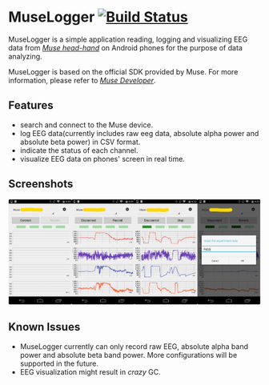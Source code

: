 # MuseLogger [![Build Status](https://travis-ci.org/Chrisplus/RootManager.svg?branch=master)](https://travis-ci.org/Chrisplus/RootManager)

MuseLogger is a simple application reading, logging and visualizing EEG data from [*Muse head-hand*](http://www.choosemuse.com/) on Android phones for the purpose of data analyzing.

MuseLogger is based on the official SDK provided by Muse. For more information, please refer to [*Muse Developer*](http://developer.choosemuse.com/).

## Features
* search and connect to the Muse device.
* log EEG data(currently includes raw eeg data, absolute alpha power and absolute beta power) in CSV format.
* indicate the status of each channel.
* visualize EEG data on phones' screen in real time.

## Screenshots
<p align="center">
  <img src="./screenshot/combine_1.png"/>
</p>

## Known Issues
* MuseLogger currently can only record raw EEG, absolute alpha band power and absolute beta band power. More configurations will be supported in the future.
* EEG visualization might result in *crazy* GC.